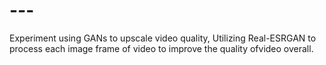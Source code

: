 # -_-_-
Experiment using GANs to upscale video quality, Utilizing Real-ESRGAN to process each image frame of video to improve the quality ofvideo overall.
